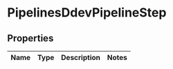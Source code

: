 # PipelinesDdevPipelineStep

## Properties
Name | Type | Description | Notes
------------ | ------------- | ------------- | -------------
